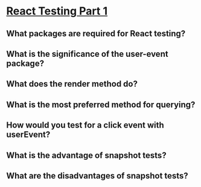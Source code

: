 # [React Testing Part 1][def]

## What packages are required for React testing?

## What is the significance of the user-event package?

## What does the render method do?

## What is the most preferred method for querying?

## How would you test for a click event with userEvent?

## What is the advantage of snapshot tests?

## What are the disadvantages of snapshot tests?


[def]: https://www.theodinproject.com/lessons/node-path-javascript-react-testing-part-1#knowledge-check